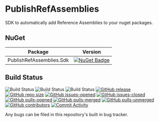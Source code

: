 # PublishRefAssemblies

SDK to automatically add Reference Assemblies to your nuget packages.

## NuGet

| Package | Version |
|:-------:|:-------:|
| PublishRefAssemblies.Sdk | [![NuGet Badge](https://buildstats.info/nuget/PublishRefAssemblies.Sdk?includePreReleases=true)](https://www.nuget.org/packages/PublishRefAssemblies.Sdk/) |

## Build Status

![Build Status](https://github.com/Elskom/PublishRefAssemblies/workflows/.NET%20Core%20%28build%29/badge.svg)
![Build Status](https://github.com/Elskom/PublishRefAssemblies/workflows/.NET%20Core%20%28build%20%26%20publish%20release%29/badge.svg)
![Build Status](https://github.com/Elskom/PublishRefAssemblies/workflows/.NET%20Core%20%28build%20pull%20request%29/badge.svg)
[![GitHub release](https://img.shields.io/github/release/Elskom/PublishRefAssemblies.svg)](https://GitHub.com/Elskom/PublishRefAssemblies/releases/)
[![GitHub repo size](https://img.shields.io/github/repo-size/Elskom/PublishRefAssemblies)](https://github.com/Elskom/PublishRefAssemblies)
[![GitHub issues-opened](https://img.shields.io/github/issues/Elskom/PublishRefAssemblies.svg)](https://GitHub.com/Elskom/PublishRefAssemblies/issues?q=is%3Aissue+is%3Aopened)
[![GitHub issues-closed](https://img.shields.io/github/issues-closed/Elskom/PublishRefAssemblies.svg)](https://GitHub.com/Elskom/PublishRefAssemblies/issues?q=is%3Aissue+is%3Aclosed)
[![GitHub pulls-opened](https://img.shields.io/github/issues-pr/Elskom/PublishRefAssemblies.svg)](https://GitHub.com/Elskom/PublishRefAssemblies/pulls?q=is%3Aissue+is%3Aopened)
[![GitHub pulls-merged](https://img.shields.io/github/issues-search/Elskom/PublishRefAssemblies?label=merged%20pull%20requests&query=is%3Apr%20is%3Aclosed%20is%3Amerged&color=darkviolet)](https://github.com/Elskom/PublishRefAssemblies/pulls?q=is%3Apr+is%3Aclosed+is%3Amerged)
[![GitHub pulls-unmerged](https://img.shields.io/github/issues-search/Elskom/PublishRefAssemblies?label=unmerged%20pull%20requests&query=is%3Apr%20is%3Aclosed%20is%3Aunmerged&color=red)](https://github.com/Elskom/PublishRefAssemblies/pulls?q=is%3Apr+is%3Aclosed+is%3Aunmerged)
[![GitHub contributors](https://img.shields.io/github/contributors/Elskom/PublishRefAssemblies.svg)](https://GitHub.com/Elskom/PublishRefAssemblies/graphs/contributors/)
[![Commit Activity](https://img.shields.io/github/commit-activity/m/badges/shields)]()

Any bugs can be filed in this repository's built in bug tracker.
